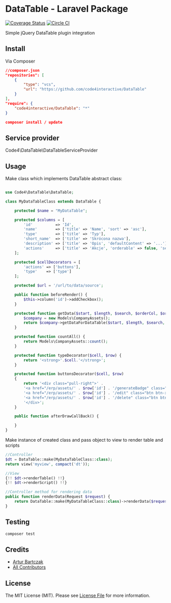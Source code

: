 # DataTable - Laravel Package

[![Coverage Status][ico-scrutinizer]][link-scrutinizer]
[![Circle CI][ico-circle]](https://circleci.com/gh/code4interactive/DataTable/tree/L4)

Simple jQuery DataTable plugin integration

## Install

Via Composer

``` json
//composer.json
"repositories": [
    {
        "type": "vcs",
        "url": "https://github.com/code4interactive/DataTable"
    }
],
"require": {
    "code4interactive/DataTable": "*"
}

composer install / update
```

## Service provider
Code4\DataTable\DataTableServiceProvider

## Usage

Make class which implements DataTable abstract class:

``` php

use Code4\DataTable\DataTable;

class MyDataTableClass extends DataTable {

    protected $name = "MyDataTable";

    protected $columns = [
        'id'          => 'Id',
        'name'        => ['title' => 'Name', 'sort' => 'asc'],
        'type'        => ['title' => 'Typ'],
        'short_name'  => ['title' => 'Skrócona nazwa'],
        'description' => ['title' => 'Opis', 'defaultContent' => '...'],
        'actions'     => ['title' => 'Akcje', 'orderable' => false, 'searchable' => false, 'width' => '100px']
    ];

    protected $cellDecorators = [
        'actions' => ['buttons'],
        'type'    => ['type']
    ];

    protected $url = '/url/to/data/source';

    public function beforeRender() {
        $this->column('id')->addCheckbox();
    }

    protected function getData($start, $length, $search, $orderCol, $orderDir) {
        $company = new Models\CompanyAssets();
        return $company->getDataForDataTable($start, $length, $search, $orderCol, $orderDir);
    }

    protected function countAll() {
        return Models\CompanyAssets::count();
    }

    protected function typeDecorator($cell, $row) {
        return '<strong>'.$cell.'</strong>';
    }

    protected function buttonsDecorator($cell, $row)
    {
        return '<div class="pull-right">' .
        '<a href="/erp/assets/' . $row['id'] . '/generateBadge" class="btn btn-xs btn-info generateQr loadInModal" data-modalId="qrBadge"><i class="fa fa-qrcode"></i></a>&nbsp;' .
        '<a href="/erp/assets/' . $row['id'] . '/edit" class="btn btn-xs btn-info editModal" data-modalId="editAsset"><i class="fa fa-pencil"></i></a>&nbsp;' .
        '<a href="/erp/assets/' . $row['id'] . '/delete" class="btn btn-xs btn-danger confirmDelete" data-name="' . $row['name'] . '"><i class="fa fa-trash"></i></a>' .
        '</div>';
    }

    public function afterDrawCallBack() {

    }
}

```

Make instance of created class and pass object to view to render table and scripts
``` php
//Controller
$dt = DataTable::make(MyDataTableClass::class);
return view('myview', compact('dt'));

//View
{!! $dt->renderTable() !!}
{!! $dt->renderScript() !!}

//Controller method for rendering data
public function renderData(Request $request) {
    return DataTable::make(MyDataTableClass::class)->renderData($request);
}
```



## Testing

``` bash
composer test
```

## Credits

- [Artur Bartczak][link-author]
- [All Contributors][link-contributors]

## License

The MIT License (MIT). Please see [License File](LICENSE.md) for more information.

[ico-version]: https://img.shields.io/packagist/v/code4interactive/DataTable.svg?style=flat-square
[ico-scrutinizer]: https://img.shields.io/scrutinizer/g/code4interactive/DataTable.svg?style=flat-square
[ico-circle]: https://circleci.com/gh/code4interactive/DataTable/tree/L4.svg?style=svg
[ico-downloads]: https://img.shields.io/packagist/dt/code4interactive/DataTable.svg?style=flat-square
[link-packagist]: https://packagist.org/packages/code4interactive/DataTable

[link-travis]: https://travis-ci.org/code4interactive/DataTable
[link-scrutinizer]: https://scrutinizer-ci.com/g/code4interactive/DataTable/code-structure
[link-downloads]: https://packagist.org/packages/code4interactive/DataTable
[link-author]: https://github.com/code4interactive
[link-contributors]: ../../contributors

